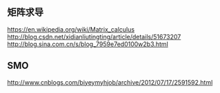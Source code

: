 ## 矩阵求导
https://en.wikipedia.org/wiki/Matrix_calculus
http://blog.csdn.net/xidianliutingting/article/details/51673207
http://blog.sina.com.cn/s/blog_7959e7ed0100w2b3.html

## SMO
http://www.cnblogs.com/biyeymyhjob/archive/2012/07/17/2591592.html
